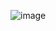 ![image](https://github.com/Akmeena4u/SDLC-Agile-Scrum-Fundamentals/assets/93425334/66214b6c-4f9d-4bc4-894d-0ad1045f9940)
